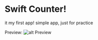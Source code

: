 # Swift Counter!

it my first app! simple app, just for practice

Preview:
![alt Preview](https://github.com/RizaMamedow/swift-counter/blob/master/screenshots/preview.jpg?raw=true)
